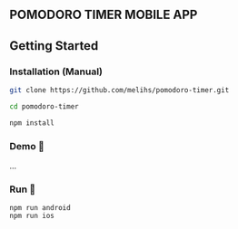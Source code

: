
## POMODORO TIMER MOBILE APP

## Getting Started

###  Installation (Manual)
``` bash
git clone https://github.com/melihs/pomodoro-timer.git

cd pomodoro-timer

npm install

```

### Demo 📱
...

### Run 🚀
```
npm run android 
npm run ios 

